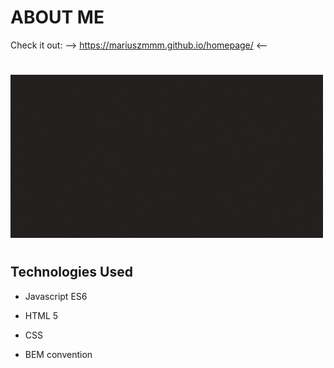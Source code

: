 # **ABOUT ME**
 

Check it out:     -->    https://mariuszmmm.github.io/homepage/     <--
#
![About me](/images/aboutme.gif)


#
## Technologies Used
  
- Javascript ES6

- HTML 5

- CSS

- BEM convention

